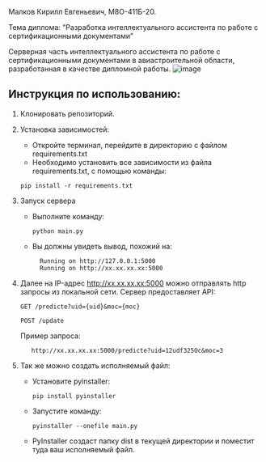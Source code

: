 Малков Кирилл Евгеньевич, М8О-411Б-20.

Тема диплома: "Разработка интеллектуального ассистента по работе с сертификационными документами"

Серверная часть интеллектуального ассистента по работе с сертификационными документами в авиастроительной области, разработанная в качестве дипломной работы.
![image](https://github.com/Kirikk44/DiplomModel/assets/69201580/2d412b8a-69b1-461c-953d-fe577e773bbe)



## Инструкция по использованию:

1. Клонировать репозиторий.
2. Установка зависимостей:
   - Откройте терминал, перейдите в директорию с файлом requirements.txt
   - Необходимо установить все зависимости из файла requirements.txt, с помощью команды:
   
   ```
   pip install -r requirements.txt
   ```
4. Запуск сервера
   -  Выполните команду:
   
          python main.py
               
   - Вы должны увидеть вывод, похожий на:

           Running on http://127.0.0.1:5000
           Running on http://xx.xx.xx.xx:5000
     
5. Далее на IP-адрес http://xx.xx.xx.xx:5000 можно отправлять http запросы из локальной сети.
   Сервер предоставляет API:

   ```
   GET /predicte?uid={uid}&moc={moc}

   POST /update
   ```

   Пример запроса:

   ```
      http://xx.xx.xx.xx:5000/predicte?uid=12udf325Oc&moc=3
   ```
6. Так же можно создать исполняемый файл:
   - Установите pyinstaller:
     ```
     pip install pyinstaller
     ```
   - Запустите команду:
     ```
     pyinstaller --onefile main.py
     ```
   - PyInstaller создаст папку dist в текущей директории и поместит туда ваш исполняемый файл.
 
